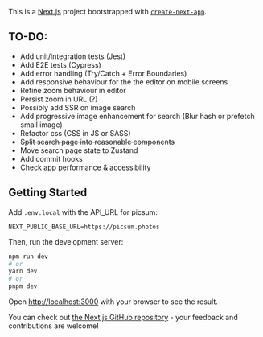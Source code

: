This is a [Next.js](https://nextjs.org/) project bootstrapped with [`create-next-app`](https://github.com/vercel/next.js/tree/canary/packages/create-next-app).

## TO-DO:

- Add unit/integration tests (Jest)
- Add E2E tests (Cypress)
- Add error handling (Try/Catch + Error Boundaries)
- Add responsive behaviour for the the editor on mobile screens
- Refine zoom behaviour in editor
- Persist zoom in URL (?)
- Possibly add SSR on image search
- Add progressive image enhancement for search (Blur hash or prefetch small image)
- Refactor css (CSS in JS or SASS)
- ~~Split search page into reasonable components~~
- Move search page state to Zustand
- Add commit hooks
- Check app performance & accessibility

## Getting Started

Add `.env.local` with the API_URL for picsum:

```
NEXT_PUBLIC_BASE_URL=https://picsum.photos
```

Then, run the development server:

```bash
npm run dev
# or
yarn dev
# or
pnpm dev
```

Open [http://localhost:3000](http://localhost:3000) with your browser to see the result.

You can check out [the Next.js GitHub repository](https://github.com/vercel/next.js/) - your feedback and contributions are welcome!

<!-- ## Deploy on Vercel

The easiest way to deploy your Next.js app is to use the [Vercel Platform](https://vercel.com/new?utm_medium=default-template&filter=next.js&utm_source=create-next-app&utm_campaign=create-next-app-readme) from the creators of Next.js.

Check out our [Next.js deployment documentation](https://nextjs.org/docs/deployment) for more details. -->
